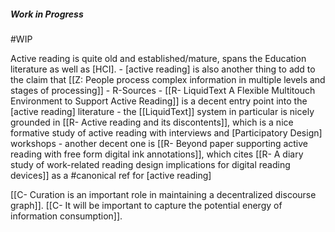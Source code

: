 ##### Work in Progress
#WIP

Active reading is quite old and established/mature, spans the Education literature as well as [HCI].
        - [active reading] is also another thing to add to the claim that [[Z: People process complex information in multiple levels and stages of processing]]
    - R-Sources
        - [[R- LiquidText A Flexible Multitouch Environment to Support Active Reading]] is a decent entry point into the [active reading] literature
            - the [[LiquidText]] system in particular is nicely grounded in [[R- Active reading and its discontents]], which is a nice formative study of active reading with interviews and [Participatory Design] workshops
        - another decent one is [[R- Beyond paper supporting active reading with free form digital ink annotations]], which cites [[R- A diary study of work-related reading design implications for digital reading devices]] as a #canonical ref for [active reading]


[[C- Curation is an important role in maintaining a decentralized discourse graph]]. [[C- It will be important to capture the potential energy of information consumption]].

